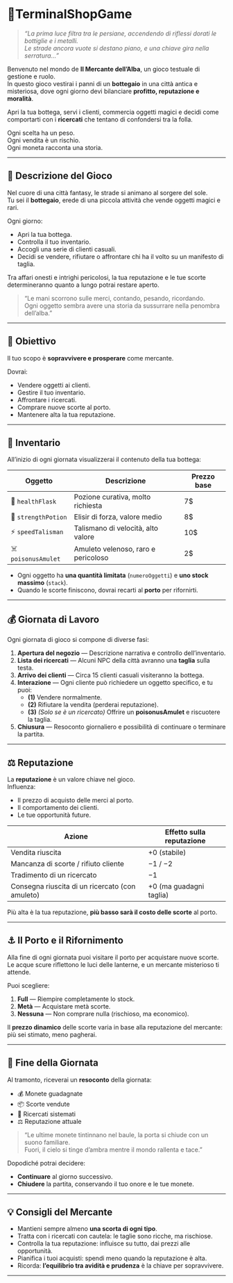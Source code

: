 # 🏺TerminalShopGame
> *“La prima luce filtra tra le persiane, accendendo di riflessi dorati le bottiglie e i metalli.  
> Le strade ancora vuote si destano piano, e una chiave gira nella serratura…”*

Benvenuto nel mondo de **Il Mercante dell’Alba**, un gioco testuale di gestione e ruolo.  
In questo gioco vestirai i panni di un **bottegaio** in una città antica e misteriosa, dove ogni giorno
devi bilanciare **profitto, reputazione e moralità**.

Apri la tua bottega, servi i clienti, commercia oggetti magici e decidi come comportarti
con i **ricercati** che tentano di confondersi tra la folla.

Ogni scelta ha un peso.  
Ogni vendita è un rischio.  
Ogni moneta racconta una storia.

---

## 🌅 Descrizione del Gioco

Nel cuore di una città fantasy, le strade si animano al sorgere del sole.  
Tu sei il **bottegaio**, erede di una piccola attività che vende oggetti magici e rari.

Ogni giorno:
- Apri la tua bottega.
- Controlla il tuo inventario.
- Accogli una serie di clienti casuali.
- Decidi se vendere, rifiutare o affrontare chi ha il volto su un manifesto di taglia.

Tra affari onesti e intrighi pericolosi, la tua reputazione e le tue scorte determineranno
quanto a lungo potrai restare aperto.

> “Le mani scorrono sulle merci, contando, pesando, ricordando.  
> Ogni oggetto sembra avere una storia da sussurrare nella penombra dell’alba.”

---

## 🎯 Obiettivo

Il tuo scopo è **sopravvivere e prosperare** come mercante.

Dovrai:
- Vendere oggetti ai clienti.
- Gestire il tuo inventario.
- Affrontare i ricercati.
- Comprare nuove scorte al porto.
- Mantenere alta la tua reputazione.

---

## 🧾 Inventario

All’inizio di ogni giornata visualizzerai il contenuto della tua bottega:

| Oggetto | Descrizione | Prezzo base |
|----------|--------------|-------------|
| 🧪 `healthFlask` | Pozione curativa, molto richiesta | 7$ |
| 💪 `strengthPotion` | Elisir di forza, valore medio | 8$ |
| ⚡ `speedTalisman` | Talismano di velocità, alto valore | 10$ |
| ☠️ `poisonusAmulet` | Amuleto velenoso, raro e pericoloso | 2$ |

- Ogni oggetto ha **una quantità limitata** (`numeroOggetti`) e **uno stock massimo** (`stack`).
- Quando le scorte finiscono, dovrai recarti al **porto** per rifornirti.

---

## 💰 Giornata di Lavoro

Ogni giornata di gioco si compone di diverse fasi:

1. **Apertura del negozio** — Descrizione narrativa e controllo dell’inventario.  
2. **Lista dei ricercati** — Alcuni NPC della città avranno una **taglia** sulla testa.  
3. **Arrivo dei clienti** — Circa 15 clienti casuali visiteranno la bottega.  
4. **Interazione** — Ogni cliente può richiedere un oggetto specifico, e tu puoi:
   - **(1)** Vendere normalmente.
   - **(2)** Rifiutare la vendita (perderai reputazione).
   - **(3)** *(Solo se è un ricercato)* Offrire un **poisonusAmulet** e riscuotere la taglia.
5. **Chiusura** — Resoconto giornaliero e possibilità di continuare o terminare la partita.

---

## ⚖️ Reputazione

La **reputazione** è un valore chiave nel gioco.  
Influenza:
- Il prezzo di acquisto delle merci al porto.  
- Il comportamento dei clienti.  
- Le tue opportunità future.

| Azione | Effetto sulla reputazione |
|--------|-----------------------------|
| Vendita riuscita | +0 (stabile) |
| Mancanza di scorte / rifiuto cliente | −1 / −2 |
| Tradimento di un ricercato | −1 |
| Consegna riuscita di un ricercato (con amuleto) | +0 (ma guadagni taglia) |

Più alta è la tua reputazione, **più basso sarà il costo delle scorte** al porto.

---

## ⚓ Il Porto e il Rifornimento

Alla fine di ogni giornata puoi visitare il porto per acquistare nuove scorte.  
Le acque scure riflettono le luci delle lanterne, e un mercante misterioso ti attende.

Puoi scegliere:
1. **Full** — Riempire completamente lo stock.  
2. **Metà** — Acquistare metà scorte.  
3. **Nessuna** — Non comprare nulla (rischioso, ma economico).

Il **prezzo dinamico** delle scorte varia in base alla reputazione del mercante:
più sei stimato, meno pagherai.

---

## 🌙 Fine della Giornata

Al tramonto, riceverai un **resoconto** della giornata:

- 💰 Monete guadagnate  
- 📦 Scorte vendute  
- 🎯 Ricercati sistemati  
- ⚖️ Reputazione attuale  

> “Le ultime monete tintinnano nel baule, la porta si chiude con un suono familiare.  
> Fuori, il cielo si tinge d’ambra mentre il mondo rallenta e tace.”

Dopodiché potrai decidere:
- **Continuare** al giorno successivo.  
- **Chiudere** la partita, conservando il tuo onore e le tue monete.

---

## 💡 Consigli del Mercante

- Mantieni sempre almeno **una scorta di ogni tipo**.  
- Tratta con i ricercati con cautela: le taglie sono ricche, ma rischiose.  
- Controlla la tua reputazione: influisce su tutto, dai prezzi alle opportunità.  
- Pianifica i tuoi acquisti: spendi meno quando la reputazione è alta.  
- Ricorda: **l’equilibrio tra avidità e prudenza** è la chiave per sopravvivere.

---
